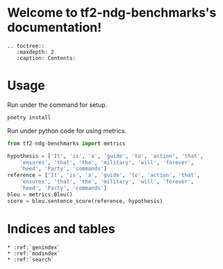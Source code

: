 <!---
   tf2-ndg-benchmarks documentation master file, created by
   sphinx-quickstart on Mon Nov 11 10:07:49 2019.
   You can adapt this file completely to your liking, but it should at least
   contain the root `toctree` directive.
--->

# Welcome to tf2-ndg-benchmarks's documentation!

```eval_rst
.. toctree::
   :maxdepth: 2
   :caption: Contents:
```

# Usage

Run under the command for setup.

```sh
poetry install
```

Run under python code for using metrics.

```python
from tf2-ndg-benchmarks import metrics

hypothesis = ['It', 'is', 'a', 'guide', 'to', 'action', 'that',
    'ensures', 'that', 'the', 'military', 'will', 'forever',
    'heed', 'Party', 'commands']
reference = ['It', 'is', 'a', 'guide', 'to', 'action', 'that',
    'ensures', 'that', 'the', 'military', 'will', 'forever',
    'heed', 'Party', 'commands']
bleu = metrics.Bleu()
score = bleu.sentence_score(reference, hypothesis)
```


# Indices and tables

```eval_rst
* :ref:`genindex`
* :ref:`modindex`
* :ref:`search`
```
